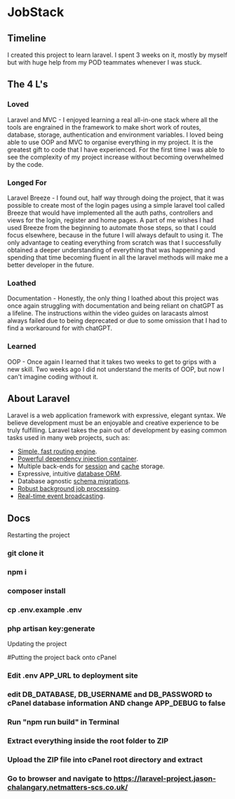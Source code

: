 # JobStack

## Timeline

I created this project to learn laravel. I spent 3 weeks on it, mostly by myself but with huge help from my POD teammates whenever I was stuck.

## The 4 L's

### Loved 
<p>Laravel and MVC - I enjoyed learning a real all-in-one stack where all the tools are engrained in the framework to make short work of routes, database, storage, authentication and environment variables. I loved being able to use OOP and MVC to organise everything in my project. It is the greatest gift to code that I have experienced. For the first time I was able to see the complexity of my project increase without becoming overwhelmed by the code.</p>

### Longed For 
<p>Laravel Breeze - I found out, half way through doing the project, that it was possible to create most of the login pages using a simple laravel tool called Breeze that would have implemented all the auth paths, controllers and views for the login, register and home pages. A part of me wishes I had used Breeze from the beginning to automate those steps, so that I could focus elsewhere, because in the future I will always default to using it. The only advantage to ceating everything from scratch was that I successfully obtained a deeper understanding of everything that was happening and spending that time becoming fluent in all the laravel methods will make me a better developer in the future.</p>


### Loathed
<p>Documentation - Honestly, the only thing I loathed about this project was once again struggling with documentation and being reliant on chatGPT as a lifeline. The instructions within the video guides on laracasts almost always failed due to being deprecated or due to some omission that I had to find a workaround for with chatGPT.</p>


### Learned
<p>OOP - Once again I learned that it takes two weeks to get to grips with a new skill. Two weeks ago I did not understand the merits of OOP, but now I can't imagine coding without it. </p>



## About Laravel

Laravel is a web application framework with expressive, elegant syntax. We believe development must be an enjoyable and creative experience to be truly fulfilling. Laravel takes the pain out of development by easing common tasks used in many web projects, such as:

- [Simple, fast routing engine](https://laravel.com/docs/routing).
- [Powerful dependency injection container](https://laravel.com/docs/container).
- Multiple back-ends for [session](https://laravel.com/docs/session) and [cache](https://laravel.com/docs/cache) storage.
- Expressive, intuitive [database ORM](https://laravel.com/docs/eloquent).
- Database agnostic [schema migrations](https://laravel.com/docs/migrations).
- [Robust background job processing](https://laravel.com/docs/queues).
- [Real-time event broadcasting](https://laravel.com/docs/broadcasting).

## Docs

Restarting the project

### git clone it
### npm i
### composer install
### cp .env.example .env
### php artisan key:generate

Updating the project 

#Putting the project back onto cPanel

### Edit .env APP_URL to deployment site 
### edit DB_DATABASE, DB_USERNAME and DB_PASSWORD to cPanel database information AND change APP_DEBUG to false
### Run "npm run build" in Terminal
### Extract everything inside the root folder to ZIP
### Upload the ZIP file into cPanel root directory and extract
### Go to browser and navigate to <a href="https://laravel-project.jason-chalangary.netmatters-scs.co.uk">https://laravel-project.jason-chalangary.netmatters-scs.co.uk/</a>

